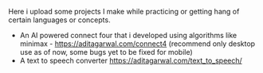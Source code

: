 Here i upload some projects I make while practicing or getting hang of certain languages or concepts.

- An AI powered connect four that i developed using algorithms like minimax - https://aditagarwal.com/connect4  (recommend only desktop use as of now, some bugs yet to be fixed for mobile)
- A text to speech converter https://aditagarwal.com/text_to_speech/
